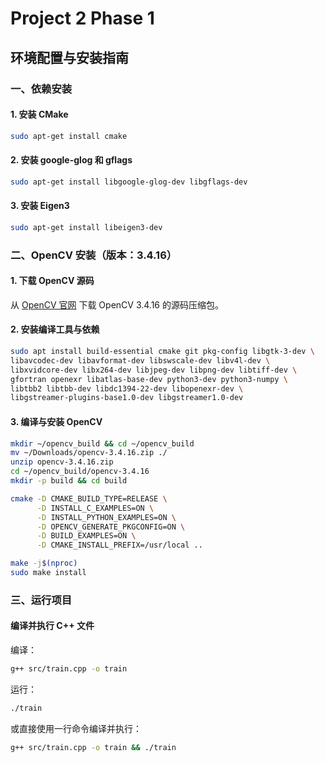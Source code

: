 # Project 2 Phase 1

## 环境配置与安装指南

### 一、依赖安装

#### 1. 安装 CMake

```bash
sudo apt-get install cmake
```

#### 2. 安装 google-glog 和 gflags

```bash
sudo apt-get install libgoogle-glog-dev libgflags-dev
```

#### 3. 安装 Eigen3

```bash
sudo apt-get install libeigen3-dev
```

### 二、OpenCV 安装（版本：3.4.16）

#### 1. 下载 OpenCV 源码

从 [OpenCV 官网](https://opencv.org/releases/) 下载 OpenCV 3.4.16 的源码压缩包。

#### 2. 安装编译工具与依赖

```bash
sudo apt install build-essential cmake git pkg-config libgtk-3-dev \
libavcodec-dev libavformat-dev libswscale-dev libv4l-dev \
libxvidcore-dev libx264-dev libjpeg-dev libpng-dev libtiff-dev \
gfortran openexr libatlas-base-dev python3-dev python3-numpy \
libtbb2 libtbb-dev libdc1394-22-dev libopenexr-dev \
libgstreamer-plugins-base1.0-dev libgstreamer1.0-dev
```

#### 3. 编译与安装 OpenCV

```bash
mkdir ~/opencv_build && cd ~/opencv_build
mv ~/Downloads/opencv-3.4.16.zip ./
unzip opencv-3.4.16.zip
cd ~/opencv_build/opencv-3.4.16
mkdir -p build && cd build

cmake -D CMAKE_BUILD_TYPE=RELEASE \
      -D INSTALL_C_EXAMPLES=ON \
      -D INSTALL_PYTHON_EXAMPLES=ON \
      -D OPENCV_GENERATE_PKGCONFIG=ON \
      -D BUILD_EXAMPLES=ON \
      -D CMAKE_INSTALL_PREFIX=/usr/local ..

make -j$(nproc)
sudo make install
```

### 三、运行项目

#### 编译并执行 C++ 文件

编译：
```bash
g++ src/train.cpp -o train
```

运行：
```bash
./train
```

或直接使用一行命令编译并执行：

```bash
g++ src/train.cpp -o train && ./train
```


